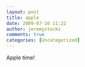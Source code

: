 ```yaml
---
layout: post
title: apple
date: 2009-07-16 11:22
author: jeremystocks
comments: true
categories: [Uncategorized]
---
```

Apple time!
